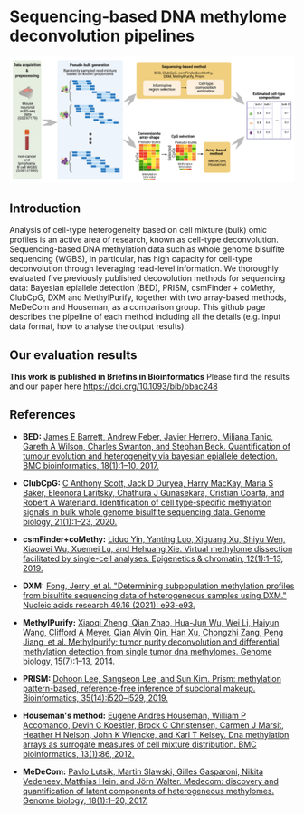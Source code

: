 # Sequencing-based DNA methylome deconvolution pipelines

![DeconvProcedure!](/figure/deconvolution_procedure.png "DeconvProcedure")


## Introduction 

Analysis of cell-type heterogeneity based on cell mixture (bulk) omic profiles is an active area of research, known as cell-type deconvolution. Sequencing-based DNA methylation data such as whole genome bisulfite sequencing (WGBS), in particular, has high capacity for cell-type deconvolution through leveraging read-level information. We thoroughly evaluated five previously published decovolution methods for sequencing data: Bayesian epiallele detection (BED), PRISM, csmFinder + coMethy, ClubCpG, DXM and MethylPurify, together with two array-based methods, MeDeCom and Houseman, as a comparison group. This github page describes the pipeline of each method including all the details (e.g. input data format, how to analyse the output results).

## Our evaluation results

**This work is published in Briefins in Bioinformatics** Please find the results and our paper here [https://doi.org/10.1093/bib/bbac248
](https://doi.org/10.1093/bib/bbac248)



## References

- __BED:__ [James E Barrett, Andrew Feber, Javier Herrero, Miljana Tanic, Gareth A Wilson, Charles Swanton, and Stephan
Beck. Quantification of tumour evolution and heterogeneity via bayesian epiallele detection. BMC bioinformatics,
18(1):1–10, 2017.](https://doi.org/10.1186/s12859-017-1753-2)

- __ClubCpG:__ [C Anthony Scott, Jack D Duryea, Harry MacKay, Maria S Baker, Eleonora Laritsky, Chathura J Gunasekara,
Cristian Coarfa, and Robert A Waterland. Identification of cell type-specific methylation signals in bulk whole
genome bisulfite sequencing data. Genome biology, 21(1):1–23, 2020.](https://doi.org/10.1186/s13059-020-02065-5)

- __csmFinder+coMethy:__ [Liduo Yin, Yanting Luo, Xiguang Xu, Shiyu Wen, Xiaowei Wu, Xuemei Lu, and Hehuang Xie. Virtual methylome
dissection facilitated by single-cell analyses. Epigenetics & chromatin, 12(1):1–13, 2019.](https://doi.org/10.1186/s13072-019-0310-9)

- __DXM:__ [Fong, Jerry, et al. "Determining subpopulation methylation profiles from bisulfite sequencing data of heterogeneous samples using DXM." Nucleic acids research 49.16 (2021): e93-e93.](https://doi.org/10.1093/nar/gkab516)

- __MethylPurify:__ [Xiaoqi Zheng, Qian Zhao, Hua-Jun Wu, Wei Li, Haiyun Wang, Clifford A Meyer, Qian Alvin Qin, Han Xu,
Chongzhi Zang, Peng Jiang, et al. Methylpurify: tumor purity deconvolution and differential methylation detection
from single tumor dna methylomes. Genome biology, 15(7):1–13, 2014.](https://doi.org/10.1186/s13059-014-0419-x)

- __PRISM:__ [Dohoon Lee, Sangseon Lee, and Sun Kim. Prism: methylation pattern-based, reference-free inference of subclonal
makeup. Bioinformatics, 35(14):i520–i529, 2019.](https://doi.org/10.1186/s13059-014-0419-x)

- __Houseman's method:__ [Eugene Andres Houseman, William P Accomando, Devin C Koestler, Brock C Christensen, Carmen J Marsit,
Heather H Nelson, John K Wiencke, and Karl T Kelsey. Dna methylation arrays as surrogate measures of cell
mixture distribution. BMC bioinformatics, 13(1):86, 2012.](https://doi.org/10.1186/1471-2105-13-86)

- __MeDeCom:__ [Pavlo Lutsik, Martin Slawski, Gilles Gasparoni, Nikita Vedeneev, Matthias Hein, and Jörn Walter. Medecom:
discovery and quantification of latent components of heterogeneous methylomes. Genome biology, 18(1):1–20,
2017.](https://doi.org/10.1186/s13059-017-1182-6)
